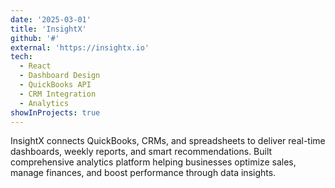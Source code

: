 ```yaml
---
date: '2025-03-01'
title: 'InsightX'
github: '#'
external: 'https://insightx.io'
tech:
  - React
  - Dashboard Design
  - QuickBooks API
  - CRM Integration
  - Analytics
showInProjects: true
---
```


InsightX connects QuickBooks, CRMs, and spreadsheets to deliver real-time dashboards, weekly reports, and smart recommendations. Built comprehensive analytics platform helping businesses optimize sales, manage finances, and boost performance through data insights.